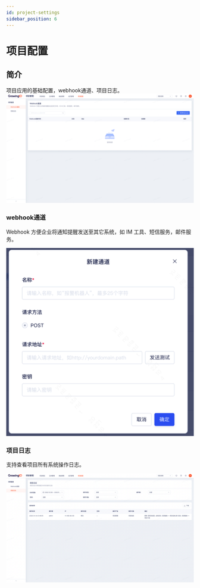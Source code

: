 ```yaml
---
id: project-settings
sidebar_position: 6
---
```


# 项目配置

## 简介

项目应用的基础配置，webhook通道、项目日志。
![图 1](/img/portal_project-settings.png)  


### webhook通道

Webhook 方便企业将通知提醒发送至其它系统，如 IM 工具、短信服务，邮件服务。

![图 16](/img/d3529f8193cae5d0f0ceb42abc984847d003fbd4501224118b59466e6f6b5db1.png)

### 项目日志

支持查看项目所有系统操作日志。

![图 2](/img/portal-projectlogs_project-settings.png)  
